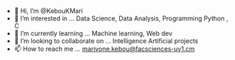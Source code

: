 - 👋 Hi, I’m @KebouKMari
- 👀 I’m interested in ... Data Science, Data Analysis, Programming Python , C 
- 🌱 I’m currently learning ... Machine learning, Web dev
- 💞️ I’m looking to collaborate on ... Intelligence Artificial projects
- 📫 How to reach me ... marivone.kebou@facsciences-uy1.cm

<!---
KebouKMari/KebouKMari is a ✨ special ✨ repository because its `README.md` (this file) appears on your GitHub profile.
You can click the Preview link to take a look at your changes.
--->
